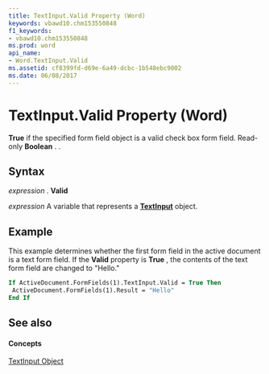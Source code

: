 ```yaml
---
title: TextInput.Valid Property (Word)
keywords: vbawd10.chm153550848
f1_keywords:
- vbawd10.chm153550848
ms.prod: word
api_name:
- Word.TextInput.Valid
ms.assetid: cf8399fd-d69e-6a49-dcbc-1b548ebc9002
ms.date: 06/08/2017
---
```



# TextInput.Valid Property (Word)

 **True** if the specified form field object is a valid check box form field. Read-only **Boolean** . .


## Syntax

 _expression_ . **Valid**

 _expression_ A variable that represents a **[TextInput](textinput-object-word.md)** object.


## Example

This example determines whether the first form field in the active document is a text form field. If the  **Valid** property is **True** , the contents of the text form field are changed to "Hello."


```vb
If ActiveDocument.FormFields(1).TextInput.Valid = True Then 
 ActiveDocument.FormFields(1).Result = "Hello" 
End If
```


## See also


#### Concepts


[TextInput Object](textinput-object-word.md)

